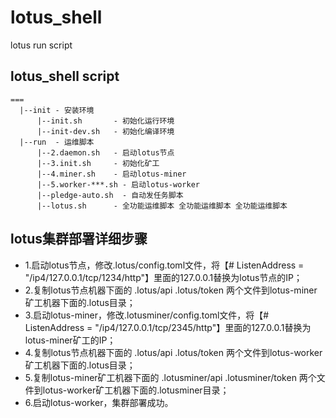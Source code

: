 # lotus_shell
lotus run script

## lotus_shell script
```
===
  |--init - 安装环境
      |--init.sh       - 初始化运行环境
      |--init-dev.sh   - 初始化编译环境
  |--run  - 运维脚本
      |--2.daemon.sh   - 启动lotus节点
      |--3.init.sh     - 初始化矿工
      |--4.miner.sh    - 启动lotus-miner
      |--5.worker-***.sh - 启动lotus-worker
      |--pledge-auto.sh  - 自动发任务脚本
      |--lotus.sh      - 全功能运维脚本 全功能运维脚本 全功能运维脚本
```

## lotus集群部署详细步骤
- 1.启动lotus节点，修改.lotus/config.toml文件，将【#  ListenAddress = "/ip4/127.0.0.1/tcp/1234/http"】里面的127.0.0.1替换为lotus节点的IP；
- 2.复制lotus节点机器下面的 .lotus/api .lotus/token 两个文件到lotus-miner矿工机器下面的.lotus目录；
- 3.启动lotus-miner，修改.lotusminer/config.toml文件，将【#  ListenAddress = "/ip4/127.0.0.1/tcp/2345/http"】里面的127.0.0.1替换为lotus-miner矿工的IP；
- 4.复制lotus节点机器下面的 .lotus/api .lotus/token 两个文件到lotus-worker矿工机器下面的.lotus目录；
- 5.复制lotus-miner矿工机器下面的 .lotusminer/api .lotusminer/token 两个文件到lotus-worker矿工机器下面的.lotusminer目录；
- 6.启动lotus-worker，集群部署成功。

